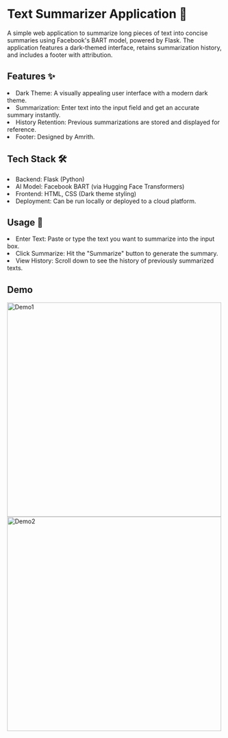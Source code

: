 <h1> Text Summarizer Application 📝</h1>
A simple web application to summarize long pieces of text into concise summaries using Facebook's BART model, powered by Flask. The application features a dark-themed interface, retains summarization history, and includes a footer with attribution.

<h2>Features ✨</h2>
<li> Dark Theme: A visually appealing user interface with a modern dark theme. </li>
<li>Summarization: Enter text into the input field and get an accurate summary instantly.</li>
<li>History Retention: Previous summarizations are stored and displayed for reference.</li>
<li>Footer: Designed by Amrith.</li>
<h2>Tech Stack 🛠️</h2>
<li>Backend: Flask (Python)</li>
<li>AI Model: Facebook BART (via Hugging Face Transformers)</li>
<li>Frontend: HTML, CSS (Dark theme styling)</li>
<li>Deployment: Can be run locally or deployed to a cloud platform.</li>

<h2>Usage 📖</h2>
<li>Enter Text: Paste or type the text you want to summarize into the input box.</li>
<li>Click Summarize: Hit the "Summarize" button to generate the summary.</li>
<li>View History: Scroll down to see the history of previously summarized texts.</li>

<h2>Demo</h2>
<img src=""C:\Users\amrit\Downloads\Screenshot 2025-02-07 125236.png"" alt="Demo1" width="500">
<img src=""C:\Users\amrit\Downloads\Screenshot 2025-02-07 125157.png"" alt="Demo2" width="500">





